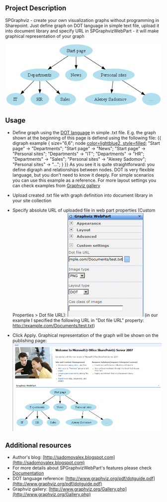 ## Project Description
SPGraphviz - create your own visualization graphs without programming in Sharepoint. Just define graph on DOT language in simple text file, upload it into document library and specify URL in SPGraphvizWebPart - it will make graphical representation of your graph

![](Home_graphviz.png)

## Usage
* Define graph using the [DOT language](http://www.graphviz.org/pdf/dotguide.pdf) in simple .txt file. E.g. the graph shown at the beginning of this page is defiend using the following file:
{{
digraph example {
        size="6,6";
        node [color=lightblue2, style=filled](color=lightblue2,-style=filled);
        "Start page" -> "Departments";
        "Start page" -> "News";
        "Start page" -> "Personal sites";
        "Departments" -> "IT";
        "Departments" -> "HR";
        "Departments" -> "Sales";
        "Personal sites" -> "Alexey Sadomov";
        "Personal sites" -> "...";
}
}}
As you see it is quite straightforward: you define digraph and relationships between nodes. DOT is very flexible language, but you don't need to know it deeply. For simple scenarios you can use this example as a reference. For more layout settings you can check examples from [Graphviz gallery](http://www.graphviz.org/Gallery.php)

* Upload created .txt file with graph definition into document library in your site collection

* Specify absolute URL of uploaded file in web part properties (Custom Properties > Dot file URL):
![](Home_properties.png)
(in our example I specified the following URL in "Dot file URL" property: http://example.com/Documents/test.txt)

* Click Apply. Graphical representation of the graph will be shown on the publishing page:
![](Home_webpart.png)

## Additional resources
* Author's blog: [http://sadomovalex.blogspot.com](http://sadomovalex.blogspot.com)
* For more details about SPGraphvizWebPart's features please check [Documentation](http://spgraphviz.codeplex.com/documentation)
* DOT language reference: [http://www.graphviz.org/pdf/dotguide.pdf](http://www.graphviz.org/pdf/dotguide.pdf)
* Graphviz gallery: [http://www.graphviz.org/Gallery.php](http://www.graphviz.org/Gallery.php)